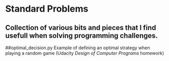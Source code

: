 Standard Problems
================

Collection of various bits and pieces that I find usefull when solving programming challenges. 
-----
##optimal_decision.py
Example of defining an optimal strategy when playing a random game (Udacity *Design of Computer Programs* homework)

